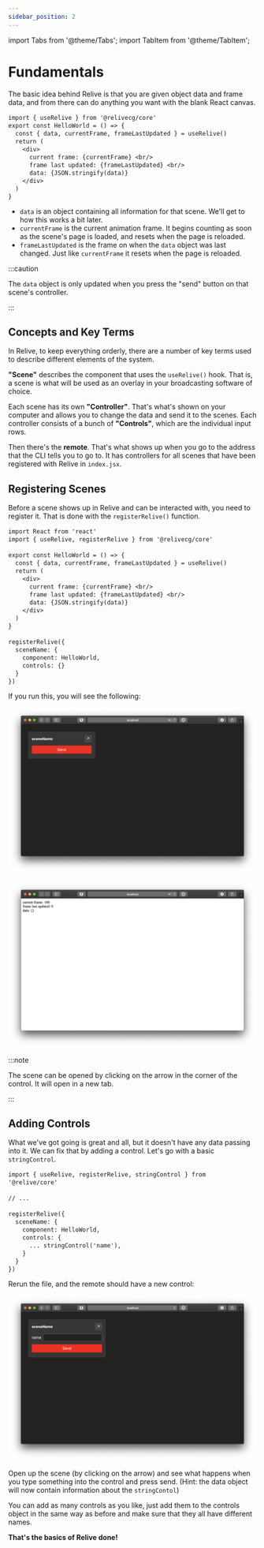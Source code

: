 ```yaml
---
sidebar_position: 2
---
```


import Tabs from '@theme/Tabs';
import TabItem from '@theme/TabItem';

# Fundamentals

The basic idea behind Relive is that you are given object data and frame data, and from there can do anything you want with the blank React canvas.


```tsx
import { useRelive } from '@relivecg/core'
export const HelloWorld = () => {
  const { data, currentFrame, frameLastUpdated } = useRelive()
  return (
    <div>
      current frame: {currentFrame} <br/>
      frame last updated: {frameLastUpdated} <br/>
      data: {JSON.stringify(data)}
    </div>
  )
}
```

* `data` is an object containing all information for that scene. We'll get to how this works a bit later.
* `currentFrame` is the current animation frame. It begins counting as soon as the scene's page is loaded, and resets when the page is reloaded.
* `frameLastUpdated` is the frame on when the `data` object was last changed. Just like `currentFrame` it resets when the page is reloaded.

:::caution

The `data` object is only updated when you press the "send" button on that scene's controller.

:::

## Concepts and Key Terms
In Relive, to keep everything orderly, there are a number of key terms used to describe different elements of the system.

**"Scene"** describes the component that uses the `useRelive()` hook. That is, a scene is what will be used as an overlay in your broadcasting software of choice.

Each scene has its own **"Controller"**. That's what's shown on your computer and allows you to change the data and send it to the scenes. Each controller consists of a bunch of **"Controls"**, which are the individual input rows.

Then there's the **remote**. That's what shows up when you go to the address that the CLI tells you to go to. It has controllers for all scenes that have been registered with Relive in `index.jsx`.

## Registering Scenes
Before a scene shows up in Relive and can be interacted with, you need to register it. That is done with the `registerRelive()` function.

```tsx {13-19}
import React from 'react'
import { useRelive, registerRelive } from '@relivecg/core'

export const HelloWorld = () => {
  const { data, currentFrame, frameLastUpdated } = useRelive()
  return (
    <div>
      current frame: {currentFrame} <br/>
      frame last updated: {frameLastUpdated} <br/>
      data: {JSON.stringify(data)}
    </div>
  )
}

registerRelive({
  sceneName: {
    component: HelloWorld,
    controls: {}
  }
})
```

If you run this, you will see the following:

<Tabs>
  <TabItem value="Remote" label="Remote" default>

![The resulting remote UI](/img/docs/baseexample/remote.png)

  </TabItem>
  <TabItem value="Scene" label="Scene">

![The resulting scene](/img/docs/baseexample/scene.png)

  </TabItem>
</Tabs>

:::note

The scene can be opened by clicking on the arrow in the corner of the control. It will open in a new tab.

:::

## Adding Controls
What we've got going is great and all, but it doesn't have any data passing into it. We can fix that by adding a control. Let's go with a basic `stringControl`.

```tsx {8}
import { useRelive, registerRelive, stringControl } from '@relive/core'

// ...

registerRelive({
  sceneName: {
    component: HelloWorld,
    controls: {
      ... stringControl('name'),
    }
  }
})
```

Rerun the file, and the remote should have a new control:

![The controller with a string control added](/img/docs/basestringcontrolremote.png)

Open up the scene (by clicking on the arrow) and see what happens when you type something into the control and press send. (Hint: the data object will now contain information about the `stringContol`)

You can add as many controls as you like, just add them to the controls object in the same way as before and make sure that they all have different names. 


**That's the basics of Relive done!**